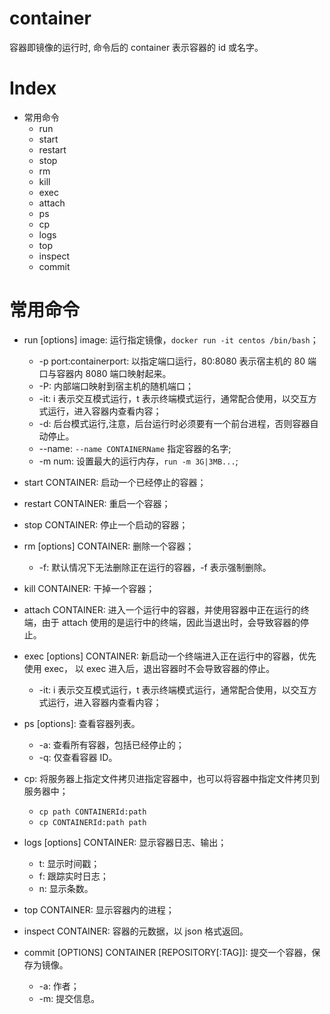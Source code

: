 # container

容器即镜像的运行时, 命令后的 container 表示容器的 id 或名字。

# Index

- 常用命令
  - run
  - start
  - restart
  - stop
  - rm
  - kill
  - exec
  - attach
  - ps
  - cp
  - logs
  - top
  - inspect
  - commit

# 常用命令

- run [options] image: 运行指定镜像，`docker run -it centos /bin/bash`；

  - -p port:containerport: 以指定端口运行，80:8080 表示宿主机的 80 端口与容器内 8080 端口映射起来。
  - -P: 内部端口映射到宿主机的随机端口；
  - -it: i 表示交互模式运行，t 表示终端模式运行，通常配合使用，以交互方式运行，进入容器内查看内容；
  - -d: 后台模式运行,注意，后台运行时必须要有一个前台进程，否则容器自动停止。
  - --name: `--name CONTAINERName` 指定容器的名字;
  - -m num: 设置最大的运行内存，`run -m 3G|3MB...`;

- start CONTAINER: 启动一个已经停止的容器；
- restart CONTAINER: 重启一个容器；
- stop CONTAINER: 停止一个启动的容器；
- rm [options] CONTAINER: 删除一个容器；
  - -f: 默认情况下无法删除正在运行的容器，-f 表示强制删除。
- kill CONTAINER: 干掉一个容器；
- attach CONTAINER: 进入一个运行中的容器，并使用容器中正在运行的终端，由于 attach 使用的是运行中的终端，因此当退出时，会导致容器的停止。
- exec [options] CONTAINER: 新启动一个终端进入正在运行中的容器，优先使用 exec， 以 exec 进入后，退出容器时不会导致容器的停止。
  - -it: i 表示交互模式运行，t 表示终端模式运行，通常配合使用，以交互方式运行，进入容器内查看内容；
- ps [options]: 查看容器列表。

  - -a: 查看所有容器，包括已经停止的；
  - -q: 仅查看容器 ID。

- cp: 将服务器上指定文件拷贝进指定容器中，也可以将容器中指定文件拷贝到服务器中；

  - `cp path CONTAINERId:path`
  - `cp CONTAINERId:path path`

- logs [options] CONTAINER: 显示容器日志、输出；

  - t: 显示时间戳；
  - f: 跟踪实时日志；
  - n: 显示条数。

- top CONTAINER: 显示容器内的进程；

- inspect CONTAINER: 容器的元数据，以 json 格式返回。

- commit [OPTIONS] CONTAINER [REPOSITORY[:TAG]]: 提交一个容器，保存为镜像。
  - -a: 作者；
  - -m: 提交信息。
